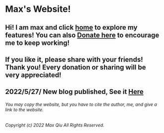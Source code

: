# Max's Website!
## **Hi! I am max and click [home](https://qqiumax.github.io/home/) to explore my features! You can also [Donate here](https://qqiumax.github.io/donate/) to encourage me to keep working!**
## **If you like it, please share with your friends! Thank you! Every donation or sharing will be very appreciated!**

## 2022/5/27/ New blog published, See it [Here](https://qqiumax.github.io/blog/)

###### You may copy the website, but you have to cite the author, me, and give a link to the website.

###### Copyright (c) 2022 Max Qiu All Rights Reserved.